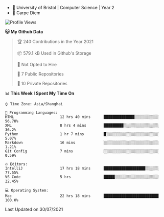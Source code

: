 - :school: University of Bristol | Computer Science | Year 2
- :musical_keyboard: Carpe Diem

<!--START_SECTION:waka-->
![Profile Views](http://img.shields.io/badge/Profile%20Views-0-blue)

**🐱 My Github Data** 

> 🏆 240 Contributions in the Year 2021
 > 
> 📦 579.1 kB Used in Github's Storage 
 > 
> 🚫 Not Opted to Hire
 > 
> 📜 7 Public Repositories 
 > 
> 🔑 10 Private Repositories  
 > 
📊 **This Week I Spent My Time On** 

```text
⌚︎ Time Zone: Asia/Shanghai

💬 Programming Languages: 
HTML                     12 hrs 40 mins      ██████████████░░░░░░░░░░░   56.78% 
XML                      8 hrs 4 mins        █████████░░░░░░░░░░░░░░░░   36.2% 
Python                   1 hr 7 mins         █░░░░░░░░░░░░░░░░░░░░░░░░   5.07% 
Markdown                 16 mins             ░░░░░░░░░░░░░░░░░░░░░░░░░   1.21% 
Git Config               7 mins              ░░░░░░░░░░░░░░░░░░░░░░░░░   0.59%

🔥 Editors: 
IntelliJ                 17 hrs 18 mins      ███████████████████░░░░░░   77.55% 
VS Code                  5 hrs               █████░░░░░░░░░░░░░░░░░░░░   22.45%

💻 Operating System: 
Mac                      22 hrs 18 mins      █████████████████████████   100.0%

```


 Last Updated on 30/07/2021
<!--END_SECTION:waka-->